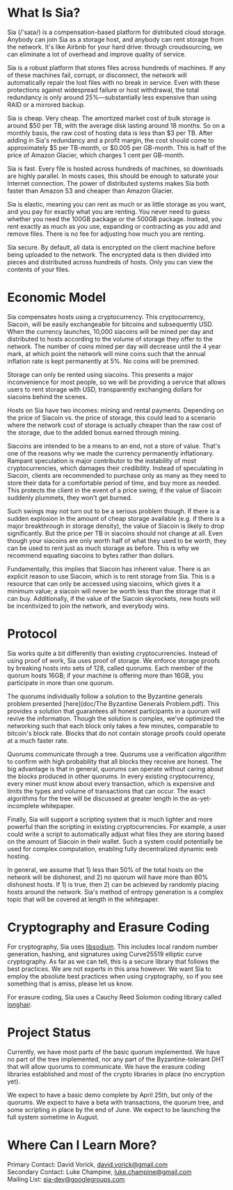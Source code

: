 What Is Sia?
============

Sia (/'saɪə/) is a compensation-based platform for distributed cloud storage. Anybody can join Sia as a storage host, and anybody can rent storage from the network. It's like Airbnb for your hard drive: through croudsourcing, we can eliminate a lot of overhead and improve quality of service.

Sia is a robust platform that stores files across hundreds of machines. If any of these machines fail, corrupt, or disconnect, the network will automatically repair the lost files with no break in service. Even with these protections against widespread failure or host withdrawal, the total redundancy is only around 25%—substantially less expensive than using RAID or a mirrored backup.

Sia is cheap. Very cheap. The amortized market cost of bulk storage is around $50 per TB, with the average disk lasting around 18 months. So on a monthly basis, the raw cost of hosting data is less than $3 per TB. After adding in Sia's redundancy and a profit margin, the cost should come to approximately $5 per TB-month, or $0.005 per GB-month. This is half of the price of Amazon Glacier, which charges 1 cent per GB-month.

Sia is fast. Every file is hosted across hundreds of machines, so downloads are highly parallel. In mosts cases, this should be enough to saturate your Internet connection. The power of distributed systems makes Sia both faster than Amazon S3 and cheaper than Amazon Glacier.

Sia is elastic, meaning you can rent as much or as little storage as you want, and you pay for exactly what you are renting. You never need to guess whether you need the 100GB package or the 500GB package. Instead, you rent exactly as much as you use, expanding or contracting as you add and remove files. There is no fee for adjusting how much you are renting.

Sia secure. By default, all data is encrypted on the client machine before being uploaded to the network. The encrypted data is then divided into pieces and distributed across hundreds of hosts. Only you can view the contents of your files.

Economic Model
======================

Sia compensates hosts using a cryptocurrency. This cryptocurrency, Siacoin, will be easily exchangeable for bitcoins and subsequently USD. When the currency launches, 10,000 siacoins will be mined per day and distributed to hosts according to the volume of storage they offer to the network. The number of coins mined per day will decrease until the 4 year mark, at which point the network will mine coins such that the annual inflation rate is kept permanently at 5%. No coins will be premined.

Storage can only be rented using siacoins. This presents a major inconvenience for most people, so we will be providing a service that allows users to rent storage with USD, transparently exchanging dollars for siacoins behind the scenes.

Hosts on Sia have two incomes: mining and rental payments. Depending on the price of Siacoin vs. the price of storage, this could lead to a scenario where the network cost of storage is actually cheaper than the raw cost of the storage, due to the added bonus earned through mining.

Siacoins are intended to be a means to an end, not a store of value. That's one of the reasons why we made the currency permanently inflationary. Rampant speculation is major contributor to the instability of most cryptocurrencies, which damages their credibility. Instead of speculating in Siacoin, clients are recommended to purchase only as many as they need to store their data for a comfortable period of time, and buy more as needed. This protects the client in the event of a price swing; if the value of Siacoin suddenly plummets, they won't get burned.

Such swings may not turn out to be a serious problem though. If there is a sudden explosion in the amount of cheap storage available (e.g. if there is a major breakthrough in storage density), the value of Siacoin is likely to drop significantly. But the price per TB in siacoins should not change at all. Even though your siacoins are only worth half of what they used to be worth, they can be used to rent just as much storage as before. This is why we recommend equating siacoins to bytes rather than dollars.

Fundamentally, this implies that Siacoin has inherent value. There is an explicit reason to use Siacoin, which is to rent storage from Sia. This is a resource that can only be accessed using siacoins, which gives it a minimum value; a siacoin will never be worth less than the storage that it can buy. Additionally, if the value of the Siacoin skyrockets, new hosts will be incentivized to join the network, and everybody wins.

Protocol
========

Sia works quite a bit differently than existing cryptocurrencies. Instead of using proof of work, Sia uses proof of storage. We enforce storage proofs by breaking hosts into sets of 128, called quorums. Each member of the quorum hosts 16GB; if your machine is offering more than 16GB, you participate in more than one quorum.

The quorums individually follow a solution to the Byzantine generals problem presented [here](doc/The Byzantine Generals Problem.pdf). This provides a solution that guarantees all honest participants in a quorum will revive the information. Though the solution is complex, we've optimized the networking such that each block only takes a few minutes, comparable to bitcoin's block rate. Blocks that do not contain storage proofs could operate at a much faster rate.

Quorums communicate through a tree. Quorums use a verification algorithm to confirm with high probability that all blocks they receive are honest. The big advantage is that in general, quorums can operate without caring about the blocks produced in other quorums. In every existing cryptocurrency, every miner must know about every transaction, which is expensive and limits the types and volume of transactions that can occur. The exact algorithms for the tree will be discussed at greater length in the as-yet-incomplete whitepaper.

Finally, Sia will support a scripting system that is much lighter and more powerful than the scripting in existing cryptocurrencies. For example, a user could write a script to automatically adjust what files they are storing based on the amount of Siacoin in their wallet. Such a system could potentially be used for complex computation, enabling fully decentralized dynamic web hosting.

In general, we assume that 1) less than 50% of the total hosts on the network will be dishonest, and 2) no quorum will have more than 80% dishonest hosts. If 1) is true, then 2) can be achieved by randomly placing hosts around the network. Sia's method of entropy generation is a complex topic that will be covered at length in the whitepaper.

Cryptography and Erasure Coding
===============================

For cryptography, Sia uses [libsodium](https://github.com/jedisct1/libsodium). This includes local random number generation, hashing, and signatures using Curve25519 elliptic curve cryptography. As far as we can tell, this is a secure library that follows the best practices. We are not experts in this area however. We want Sia to employ the absolute best practices when using cryptography, so if you see something that is amiss, please let us know.

For erasure coding, Sia uses a Cauchy Reed Solomon coding library called [longhair](https://github.com/catid/longhair).

Project Status
==============

Currently, we have most parts of the basic quorum implemented. We have no part of the tree implemented, nor any part of the Byzantine-tolerant DHT that will allow quorums to communicate. We have the erasure coding libraries established and most of the crypto libraries in place (no encryption yet).

We expect to have a basic demo complete by April 25th, but only of the quorums. We expect to have a beta with transactions, the quorum tree, and some scripting in place by the end of June. We expect to be launching the full system sometime in August.

Where Can I Learn More?
=======================

Primary Contact: David Vorick, david.vorick@gmail.com  
Secondary Contact: Luke Champine, luke.champine@gmail.com  
Mailing List: sia-dev@googlegroups.com  
